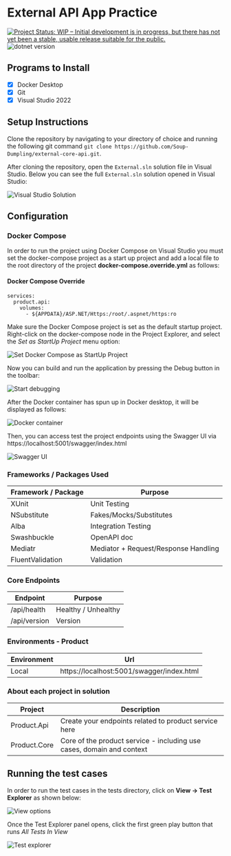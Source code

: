 # External API App Practice

[![Project Status: WIP – Initial development is in progress, but there has not yet been a stable, usable release suitable for the public.](https://www.repostatus.org/badges/latest/wip.svg)](https://www.repostatus.org/#wip)
![dotnet version](https://img.shields.io/badge/dotnet-8.0-green)

## Programs to Install

- [x] Docker Desktop
- [x] Git
- [x] Visual Studio 2022

## Setup Instructions

Clone the repository by navigating to your directory of choice and running the following git command `git clone https://github.com/Soup-Dumpling/external-core-api.git`.

After cloning the repository, open the `External.sln` solution file in Visual Studio. Below you can see the full `External.sln` solution opened in Visual Studio:

![Visual Studio Solution](docs/media/vs-solution.png)

## Configuration

### Docker Compose

In order to run the project using Docker Compose on Visual Studio you must set the docker-compose project as a start up project and add a local file to the root directory of the project **docker-compose.override.yml** as follows:

#### Docker Compose Override

```
services:
  product.api:
    volumes:
      - ${APPDATA}/ASP.NET/Https:/root/.aspnet/https:ro

```

Make sure the Docker Compose project is set as the default startup project. Right-click on the docker-compose node in the Project Explorer, and select the _Set as StartUp Project_ menu option:

![Set Docker Compose as StartUp Project](docs/media/vs-startup-project.png)

Now you can build and run the application by pressing the Debug button in the toolbar:

![Start debugging](docs/media/vs-debug.png)

After the Docker container has spun up in Docker desktop, it will be displayed as follows:

![Docker container](docs/media/docker-container.png)

Then, you can access test the project endpoints using the Swagger UI via https://localhost:5001/swagger/index.html

![Swagger UI](docs/media/swagger-ui.png)

### Frameworks / Packages Used

| Framework / Package | Purpose                              |
| ------------------- | ------------------------------------ |
| XUnit               | Unit Testing                         |
| NSubstitute         | Fakes/Mocks/Substitutes              |
| Alba                | Integration Testing                  |
| Swashbuckle         | OpenAPI doc                          |
| Mediatr             | Mediator + Request/Response Handling |
| FluentValidation    | Validation                           |

### Core Endpoints

| Endpoint     | Purpose             |
| ------------ | ------------------- |
| /api/health  | Healthy / Unhealthy |
| /api/version | Version             |

### Environments - Product

| Environment | Url                                       |
| ----------- | ----------------------------------------- |
| Local       | https://localhost:5001/swagger/index.html |

### About each project in solution

| Project      | Description                                                           |
| ------------ | --------------------------------------------------------------------- |
| Product.Api  | Create your endpoints related to product service here                 |
| Product.Core | Core of the product service - including use cases, domain and context |

## Running the test cases

In order to run the test cases in the tests directory, click on **View -> Test Explorer** as shown below:

![View options](docs/media/vs-view-options.png)

Once the Test Explorer panel opens, click the first green play button that runs _All Tests In View_

![Test explorer](docs/media/test-explorer.png)
